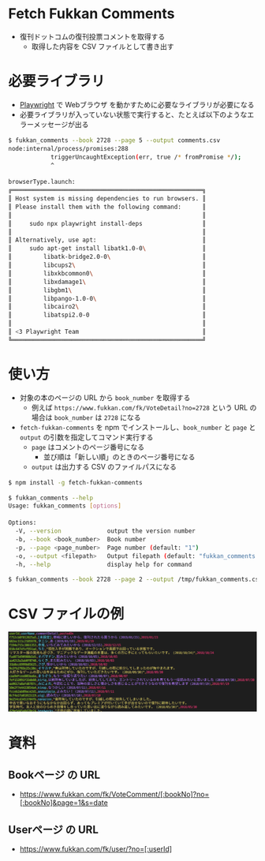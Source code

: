 # Fetch Fukkan Comments
- 復刊ドットコムの復刊投票コメントを取得する
  - 取得した内容を CSV ファイルとして書き出す

# 必要ライブラリ
- [Playwright](https://playwright.dev/) で Webブラウザ を動かすために必要なライブラリが必要になる
- 必要ライブラリが入っていない状態で実行すると、たとえば以下のようなエラーメッセージが出る

```bash
$ fukkan_comments --book 2728 --page 5 --output comments.csv
node:internal/process/promises:288
            triggerUncaughtException(err, true /* fromPromise */);
            ^

browserType.launch:
╔══════════════════════════════════════════════════════╗
║ Host system is missing dependencies to run browsers. ║
║ Please install them with the following command:      ║
║                                                      ║
║     sudo npx playwright install-deps                 ║
║                                                      ║
║ Alternatively, use apt:                              ║
║     sudo apt-get install libatk1.0-0\                ║
║         libatk-bridge2.0-0\                          ║
║         libcups2\                                    ║
║         libxkbcommon0\                               ║
║         libxdamage1\                                 ║
║         libgbm1\                                     ║
║         libpango-1.0-0\                              ║
║         libcairo2\                                   ║
║         libatspi2.0-0                                ║
║                                                      ║
║ <3 Playwright Team                                   ║
╚══════════════════════════════════════════════════════╝
```

# 使い方
- 対象の本のページの URL から `book_number` を取得する
  - 例えば `https://www.fukkan.com/fk/VoteDetail?no=2728` という URL の場合は `book_number` は `2728` になる
- `fetch-fukkan-comments` を npm でインストールし、`book_number` と `page` と `output` の引数を指定してコマンド実行する
  - `page` はコメントのページ番号になる
    - 並び順は「新しい順」のときのページ番号になる
  - `output` は出力する CSV のファイルパスになる

```bash
$ npm install -g fetch-fukkan-comments
```

```bash
$ fukkan_comments --help
Usage: fukkan_comments [options]

Options:
  -V, --version             output the version number
  -b, --book <book_number>  Book number
  -p, --page <page_number>  Page number (default: "1")
  -o, --output <filepath>   Output filepath (default: "fukkan_comments.csv")
  -h, --help                display help for command
```

```bash
$ fukkan_comments --book 2728 --page 2 --output /tmp/fukkan_comments.csv
```

# CSV ファイルの例
![CSV ファイルの例](./csv_screenshot.png)

# 資料

## Bookページ の URL
- https://www.fukkan.com/fk/VoteComment/[:bookNo]?no=[:bookNo]&page=1&s=date

## Userページ の URL
- https://www.fukkan.com/fk/user/?no=[:userId]

